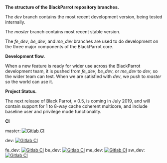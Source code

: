 **The structure of the BlackParrot repository branches.**

The *dev* branch contains the most recent development version, being tested internally.

The *master* branch contains most recent stable version.

The *fe_dev*, *be_dev*, and *me_dev* branches are used to do development on the three major components of the BlackParrot core. 

**Development flow.**

When a new feature is ready for wider use across the BlackParrot development team, it is pushed from *fe_dev*, *be_dev*, or *me_dev* to *dev*, so the wider team can test. When we are satisfied with *dev*, we push to *master* so the world can use it.

**Project Status.**

The next release of Black Parrot, v 0.5, is coming in July 2019, and will contain support for 1 to 8-way cache coherent multicore, and include baseline user and privilege mode functionality.

**CI**

master: [![Gitlab
CI](https://gitlab.com/black-parrot/pre-alpha-release/badges/master/build.svg)](https://gitlab.com/black-parrot/pre-alpha-release/pipelines) 

dev: [![Gitlab CI](https://gitlab.com/black-parrot/pre-alpha-release/badges/dev/build.svg)](https://gitlab.com/black-parrot/pre-alpha-release/pipelines) 

fe_dev: [![Gitlab CI](https://gitlab.com/black-parrot/pre-alpha-release/badges/fe_dev/build.svg)](https://gitlab.com/black-parrot/pre-alpha-release/pipelines) be_dev: [![Gitlab CI](https://gitlab.com/black-parrot/pre-alpha-release/badges/be_dev/build.svg)](https://gitlab.com/black-parrot/pre-alpha-release/pipelines) me_dev: [![Gitlab CI](https://gitlab.com/black-parrot/pre-alpha-release/badges/me_dev/build.svg)](https://gitlab.com/black-parrot/pre-alpha-release/pipelines) sw_dev: [![Gitlab CI](https://gitlab.com/black-parrot/pre-alpha-release/badges/sw_dev/build.svg)](https://gitlab.com/black-parrot/pre-alpha-release/pipelines)
